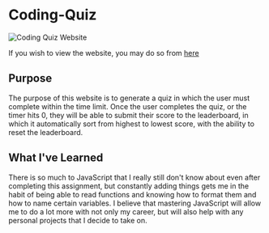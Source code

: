 # Coding-Quiz

![Coding Quiz Website](assets/images/examplewebsite.png)

If you wish to view the website, you may do so from [here]()

## Purpose

The purpose of this website is to generate a quiz in which the user must complete within the time limit. Once the user completes the quiz, or the timer hits 0, they will be able to submit their score to the leaderboard, in which it automatically sort from highest to lowest score, with the ability to reset the leaderboard.

## What I've Learned

There is so much to JavaScript that I really still don't know about even after completing this assignment, but constantly adding things gets me in the habit of being able to read functions and knowing how to format them and how to name certain variables. I believe that mastering JavaScript will allow me to do a lot more with not only my career, but will also help with any personal projects that I decide to take on.